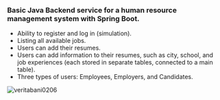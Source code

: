 
<h3>Basic Java Backend service for a human resource management system with Spring Boot.</h3>

<ul>
  <li>Ability to register and log in (simulation).</li>
  <li>Listing all available jobs.</li>
  <li>Users can add their resumes.</li>
  <li>Users can add information to their resumes, such as city, school, and job experiences (each stored in separate tables, connected to a main table).</li>
  <li>Three types of users: Employees, Employers, and Candidates.</li>
</ul>



![veritabani0206](https://user-images.githubusercontent.com/77916984/120456168-04efb700-c39e-11eb-9ef9-ecc4deccbe32.png)
